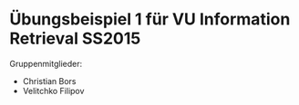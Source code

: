 # Übungsbeispiel 1 für VU Information Retrieval SS2015

Gruppenmitglieder:
* Christian Bors
* Velitchko Filipov

